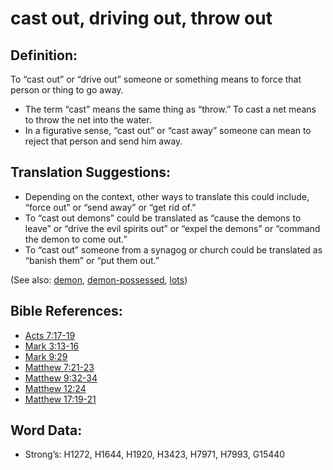 # cast out, driving out, throw out

## Definition:

To “cast out” or “drive out” someone or something means to force that person or thing to go away.

* The term “cast” means the same thing as “throw.” To cast a net means to throw the net into the water.
* In a figurative sense, “cast out” or “cast away” someone can mean to reject that person and send him away.

## Translation Suggestions:

* Depending on the context, other ways to translate this could include, “force out” or “send away” or “get rid of.”
* To “cast out demons” could be translated as “cause the demons to leave” or “drive the evil spirits out” or “expel the demons” or “command the demon to come out.”
* To “cast out” someone from a synagog or church could be translated as “banish them” or “put them out.”

(See also: [demon](../kt/demon.md), [demon-possessed](../kt/demonpossessed.md), [lots](../other/lots.md))

## Bible References:

* [Acts 7:17-19](rc://en/tn/help/act/07/17)
* [Mark 3:13-16](rc://en/tn/help/mrk/03/13)
* [Mark 9:29](rc://en/tn/help/mrk/09/29)
* [Matthew 7:21-23](rc://en/tn/help/mat/07/21)
* [Matthew 9:32-34](rc://en/tn/help/mat/09/32)
* [Matthew 12:24](rc://en/tn/help/mat/12/24)
* [Matthew 17:19-21](rc://en/tn/help/mat/17/19)

## Word Data:

* Strong’s: H1272, H1644, H1920, H3423, H7971, H7993, G15440
